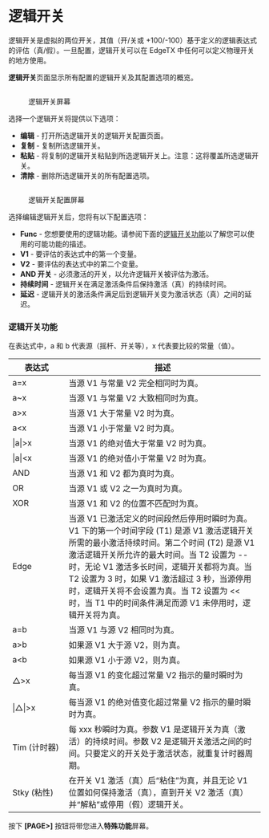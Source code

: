 # 逻辑开关

逻辑开关是虚拟的两位开关，其值（开/关或 +100/-100）基于定义的逻辑表达式的评估（真/假）。一旦配置，逻辑开关可以在 EdgeTX 中任何可以定义物理开关的地方使用。

**逻辑开关**页面显示所有配置的逻辑开关及其配置选项的概览。

<figure><img src="/.gitbook/assets/bwlogswitch1.png" alt=""><figcaption><p>逻辑开关屏幕</p></figcaption></figure>

选择一个逻辑开关将提供以下选项：

* **编辑** - 打开所选逻辑开关的逻辑开关配置页面。
* **复制** - 复制所选逻辑开关。
* **粘贴** - 将复制的逻辑开关粘贴到所选逻辑开关上。注意：这将覆盖所选逻辑开关。
* **清除** - 删除所选逻辑开关的所有配置选项。

<figure><img src="/.gitbook/assets/bwlogswitch2.png" alt=""><figcaption><p>逻辑开关配置屏幕</p></figcaption></figure>

选择编辑逻辑开关后，您将有以下配置选项：

* **Func** - 您想要使用的逻辑功能。请参阅下面的[逻辑开关功能](logical-switches.md#logical_switches_judgment_conditions_and_logical_expressions)以了解您可以使用的可能功能的描述。
* **V1** - 要评估的表达式中的第一个变量。
* **V2** - 要评估的表达式中的第二个变量。
* **AND 开关** - 必须激活的开关，以允许逻辑开关被评估为激活。
* **持续时间** - 逻辑开关在满足激活条件后保持激活（真）的持续时间。
* **延迟** - 逻辑开关的激活条件满足后到逻辑开关变为激活状态（真）之间的延迟。

### 逻辑开关功能 <a href="#logical_switches_judgment_conditions_and_logical_expressions" id="logical_switches_judgment_conditions_and_logical_expressions"></a>

在表达式中，a 和 b 代表源（摇杆、开关等），x 代表要比较的常量（值）。

<table><thead><tr><th width="137">表达式</th><th width="606">描述</th></tr></thead><tbody><tr><td>a=x</td><td>当源 V1 与常量 V2 完全相同时为真。</td></tr><tr><td>a~x</td><td>当源 V1 与常量 V2 大致相同时为真。</td></tr><tr><td>a>x</td><td>当源 V1 大于常量 V2 时为真。</td></tr><tr><td>a&#x3C;x</td><td>当源 V1 小于常量 V2 时为真。</td></tr><tr><td>|a|>x</td><td>当源 V1 的绝对值大于常量 V2 时为真。</td></tr><tr><td>|a|&#x3C;x</td><td>当源 V1 的绝对值小于常量 V2 时为真。</td></tr><tr><td>AND</td><td>当源 V1 和 V2 都为真时为真。</td></tr><tr><td>OR</td><td>当源 V1 或 V2 之一为真时为真。</td></tr><tr><td>XOR</td><td>当源 V1 和 V2 的位置不匹配时为真。</td></tr><tr><td>Edge</td><td>当源 V1 已激活定义的时间段然后停用时瞬时为真。V1 下的第一个时间字段 (T1) 是源 V1 激活逻辑开关所需的最小激活持续时间。第二个时间 (T2) 是源 V1 激活逻辑开关所允许的最大时间。当 T2 设置为 -- 时，无论 V1 激活多长时间，逻辑开关都将为真。当 T2 设置为 3 时，如果 V1 激活超过 3 秒，当源停用时，逻辑开关将不会设置为真。当 T2 设置为 &#x3C;&#x3C; 时，当 T1 中的时间条件满足而源 V1 未停用时，逻辑开关将为真。</td></tr><tr><td>a=b</td><td>当源 V1 与源 V2 相同时为真。</td></tr><tr><td>a>b</td><td>如果源 V1 大于源 V2，则为真。</td></tr><tr><td>a&#x3C;b</td><td>如果源 V1 小于源 V2，则为真。</td></tr><tr><td>△>x</td><td>每当源 V1 的变化超过常量 V2 指示的量时瞬时为真。</td></tr><tr><td>|△|>x</td><td>每当源 V1 的绝对值变化超过常量 V2 指示的量时瞬时为真。</td></tr><tr><td>Tim (计时器)</td><td>每 xxx 秒瞬时为真。参数 V1 是逻辑开关为真（激活）的持续时间。参数 V2 是逻辑开关激活之间的时间。只要定义的开关处于激活状态，就重复计时器周期。</td></tr><tr><td>Stky (粘性)</td><td>在开关 V1 激活（真）后“粘住”为真，并且无论 V1 位置如何保持激活（真），直到开关 V2 激活（真）并“解粘”或停用（假）逻辑开关。</td></tr></tbody></table>

按下 **\[PAGE>]** 按钮将带您进入**特殊功能**屏幕。